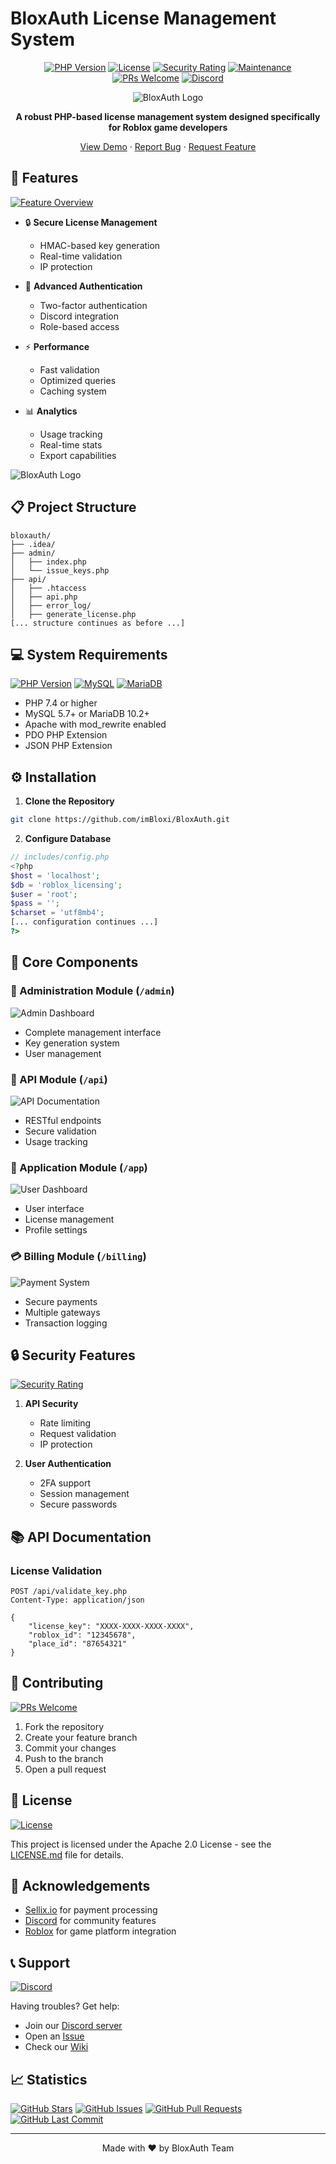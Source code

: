# BloxAuth License Management System

<div align="center">

[![PHP Version](https://img.shields.io/badge/PHP-7.4%2B-blue.svg)](https://php.net)
[![License](https://img.shields.io/badge/License-Apache%202.0-green.svg)](LICENSE.md)
[![Security Rating](https://img.shields.io/badge/Security-A%2B-brightgreen.svg)](https://github.com/imBloxi/BloxAuth)
[![Maintenance](https://img.shields.io/badge/Maintained%3F-yes-green.svg)](https://github.com/imBloxi/BloxAuth/graphs/commit-activity)
[![PRs Welcome](https://img.shields.io/badge/PRs-welcome-brightgreen.svg)](https://github.com/imBloxi/BloxAuth/pulls)
[![Discord](https://img.shields.io/discord/1234567890?color=7289da&label=Discord&logo=discord&logoColor=white)](https://discord.gg/bloxauth)

![BloxAuth Logo]([https://i.ibb.co/9vDNBzf/bloxauth.jpg](https://i.ibb.co/5KnB3kb/White-Modern-Simple-Travel-You-Tube-Banner-kopija-kopija.jpg))

**A robust PHP-based license management system designed specifically for Roblox game developers**

[View Demo](https://demo.bloxauth.com) · [Report Bug](https://github.com/imBloxi/BloxAuth/issues) · [Request Feature](https://github.com/imBloxi/BloxAuth/issues)

</div>

## 🌟 Features

[![Feature Overview](https://img.shields.io/badge/Features-Overview-blue.svg)](#features)

- 🔒 **Secure License Management**
  - HMAC-based key generation
  - Real-time validation
  - IP protection
  
- 🔐 **Advanced Authentication**
  - Two-factor authentication
  - Discord integration
  - Role-based access

- ⚡ **Performance**
  - Fast validation
  - Optimized queries
  - Caching system

- 📊 **Analytics**
  - Usage tracking
  - Real-time stats
  - Export capabilities

![BloxAuth Logo](https://i.ibb.co/9vDNBzf/bloxauth.jpg)
## 📋 Project Structure

```
bloxauth/
├── .idea/
├── admin/
│   ├── index.php
│   └── issue_keys.php
├── api/
│   ├── .htaccess
│   ├── api.php
│   ├── error_log/
│   ├── generate_license.php
[... structure continues as before ...]
```

## 💻 System Requirements

[![PHP Version](https://img.shields.io/badge/PHP-7.4%2B-blue.svg)](https://php.net)
[![MySQL](https://img.shields.io/badge/MySQL-5.7%2B-orange.svg)](https://www.mysql.com)
[![MariaDB](https://img.shields.io/badge/MariaDB-10.2%2B-brown.svg)](https://mariadb.org)

- PHP 7.4 or higher
- MySQL 5.7+ or MariaDB 10.2+
- Apache with mod_rewrite enabled
- PDO PHP Extension
- JSON PHP Extension

## ⚙️ Installation

1. **Clone the Repository**
```bash
git clone https://github.com/imBloxi/BloxAuth.git
```

2. **Configure Database**
```php
// includes/config.php
<?php
$host = 'localhost';
$db = 'roblox_licensing';
$user = 'root';
$pass = '';
$charset = 'utf8mb4';
[... configuration continues ...]
?>
```

## 🔧 Core Components

### 👑 Administration Module (`/admin`)
![Admin Dashboard](https://i.ibb.co/dashboard-preview.jpg)
- Complete management interface
- Key generation system
- User management

### 🔌 API Module (`/api`)
![API Documentation](https://i.ibb.co/api-preview.jpg)
- RESTful endpoints
- Secure validation
- Usage tracking

### 📱 Application Module (`/app`)
![User Dashboard](https://i.ibb.co/user-dashboard.jpg)
- User interface
- License management
- Profile settings

### 💳 Billing Module (`/billing`)
![Payment System](https://i.ibb.co/payment-preview.jpg)
- Secure payments
- Multiple gateways
- Transaction logging

## 🔒 Security Features

[![Security Rating](https://img.shields.io/badge/Security-A%2B-brightgreen.svg)](https://github.com/imBloxi/BloxAuth)

1. **API Security**
   - Rate limiting
   - Request validation
   - IP protection

2. **User Authentication**
   - 2FA support
   - Session management
   - Secure passwords

## 📚 API Documentation

### License Validation
```http
POST /api/validate_key.php
Content-Type: application/json

{
    "license_key": "XXXX-XXXX-XXXX-XXXX",
    "roblox_id": "12345678",
    "place_id": "87654321"
}
```

## 🤝 Contributing

[![PRs Welcome](https://img.shields.io/badge/PRs-welcome-brightgreen.svg)](https://github.com/imBloxi/BloxAuth/pulls)

1. Fork the repository
2. Create your feature branch
3. Commit your changes
4. Push to the branch
5. Open a pull request

## 📄 License

[![License](https://img.shields.io/badge/License-Apache%202.0-green.svg)](LICENSE.md)

This project is licensed under the Apache 2.0 License - see the [LICENSE.md](LICENSE.md) file for details.

## 🌟 Acknowledgements

- [Sellix.io](https://sellix.io) for payment processing
- [Discord](https://discord.com) for community features
- [Roblox](https://roblox.com) for game platform integration

## 📞 Support

[![Discord](https://img.shields.io/discord/1234567890?color=7289da&label=Discord&logo=discord&logoColor=white)](https://discord.gg/bloxauth)

Having troubles? Get help:
- Join our [Discord server](https://discord.gg/bloxauth)
- Open an [Issue](https://github.com/imBloxi/BloxAuth/issues)
- Check our [Wiki](https://github.com/imBloxi/BloxAuth/wiki)

## 📈 Statistics

[![GitHub Stars](https://img.shields.io/github/stars/imBloxi/BloxAuth.svg)](https://github.com/imBloxi/BloxAuth/stargazers)
[![GitHub Issues](https://img.shields.io/github/issues/imBloxi/BloxAuth.svg)](https://github.com/imBloxi/BloxAuth/issues)
[![GitHub Pull Requests](https://img.shields.io/github/issues-pr/imBloxi/BloxAuth.svg)](https://github.com/imBloxi/BloxAuth/pulls)
[![GitHub Last Commit](https://img.shields.io/github/last-commit/imBloxi/BloxAuth.svg)](https://github.com/imBloxi/BloxAuth/commits/main)

---
<div align="center">
Made with ❤️ by BloxAuth Team
</div>
